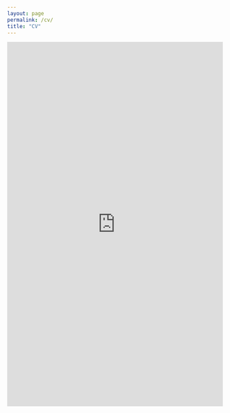 ```yaml
---
layout: page
permalink: /cv/
title: "CV"
---
```

<!-- 
<a href="https://ant-stephenson.github.io/assets/cv.pdf" class="image fit"></a>
type="application/pdf" -->
<embed src="https://ant-stephenson.github.io/assets/cv.pdf" width="100%" height="850px"/>
<!-- <object data="https://ant-stephenson.github.io/assets/cv.pdf" width="100%" height="850px" type="application/pdf"></object> -->
<!-- {% pdf "https://ant-stephenson.github.io/assets/cv.pdf" no_link %} -->
